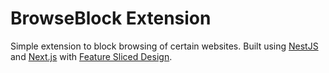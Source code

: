 # BrowseBlock Extension

Simple extension to block browsing of certain websites. Built using [NestJS](https://nestjs.com/) and [Next.js](https://nextjs.org/) with [Feature Sliced Design](https://feature-sliced.design/).
